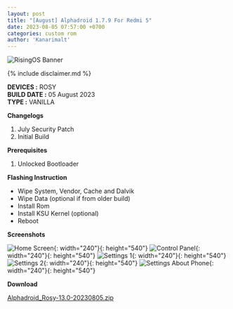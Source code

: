 ```yaml
---
layout: post
title: "[August] Alphadroid 1.7.9 For Redmi 5"
date: 2023-08-05 07:57:00 +0700
categories: custom rom
author: 'Kanarimalt'
---
```

![RisingOS Banner](/assets/images/banner/alphadroid.jpg)

{% include disclaimer.md %}

**DEVICES :** ROSY<br>
**BUILD DATE :** 05 August 2023<br>
**TYPE :** VANILLA

**Changelogs**
<ol>
    <li>July Security Patch</li>
    <li>Initial Build</li>
</ol>

**Prerequisites**
<ol>
    <li>Unlocked Bootloader</li>
</ol>

**Flashing Instruction**
<ul>
    <li>Wipe System, Vendor, Cache and Dalvik</li>
    <li>Wipe Data (optional if from older build)</li>
    <li>Install Rom</li>
    <li>Install KSU Kernel (optional)</li>
    <li>Reboot</li>
</ul>

**Screenshots**

![Home Screen](/assets/images/screenshots/2023/August/05/alpha-1.png){: width="240"}{: height="540"}
![Control Panel](/assets/images/screenshots/2023/August/05/alpha-2.png){: width="240"}{: height="540"}
![Settings 1](/assets/images/screenshots/2023/August/05/alpha-3.png){: width="240"}{: height="540"}
![Settings 2](/assets/images/screenshots/2023/August/05/alpha-4.png){: width="240"}{: height="540"}
![Settings About Phone](/assets/images/screenshots/2023/August/05/alpha-5.png){: width="240"}{: height="540"}

**Download**

[Alphadroid_Rosy-13.0-20230805.zip](https://sourceforge.net/projects/rom-builders/files/rosy/AlphaDroid-13.0-20230805-rosy-vanilla-v1.7.9.zip/download)




